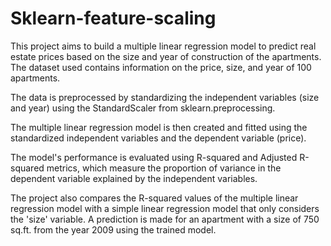# Sklearn-feature-scaling

This project aims to build a multiple linear regression model to predict real estate prices based on the size and year of construction of the apartments. The dataset used contains information on the price, size, and year of 100 apartments.

The data is preprocessed by standardizing the independent variables (size and year) using the StandardScaler from sklearn.preprocessing.

The multiple linear regression model is then created and fitted using the standardized independent variables and the dependent variable (price).

The model's performance is evaluated using R-squared and Adjusted R-squared metrics, which measure the proportion of variance in the dependent variable explained by the independent variables.

The project also compares the R-squared values of the multiple linear regression model with a simple linear regression model that only considers the 'size' variable. A prediction is made for an apartment with a size of 750 sq.ft. from the year 2009 using the trained model.
